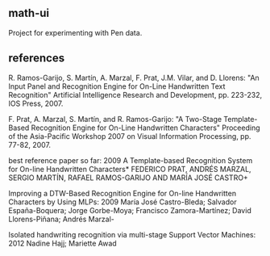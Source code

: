## math-ui

Project for experimenting with Pen data.


## references

R. Ramos-Garijo, S. Martín, A. Marzal, F. Prat, J.M. Vilar, and D. Llorens:
"An Input Panel and Recognition Engine for On-Line Handwritten Text Recognition"
Artificial Intelligence Research and Development, pp. 223-232, IOS Press, 2007.

F. Prat, A. Marzal, S. Martín, and R. Ramos-Garijo:
"A Two-Stage Template-Based Recognition Engine for On-Line Handwritten Characters"
Proceeding of the Asia-Pacific Workshop 2007 on Visual Information Processing, pp. 77-82, 2007.

best reference paper so far: 2009
A Template-based Recognition System for On-line
Handwritten Characters*
FEDERICO PRAT, ANDRÉS MARZAL, SERGIO MARTÍN, RAFAEL RAMOS-GARIJO
AND MARÍA JOSÉ CASTRO+

Improving a DTW-Based Recognition Engine for On-line Handwritten Characters by Using MLPs: 2009
María José Castro-Bleda; Salvador España-Boquera; Jorge Gorbe-Moya; Francisco Zamora-Martínez; David Llorens-Piñana; Andrés Marzal-

Isolated handwriting recognition via multi-stage Support Vector Machines: 2012
Nadine Hajj; Mariette Awad